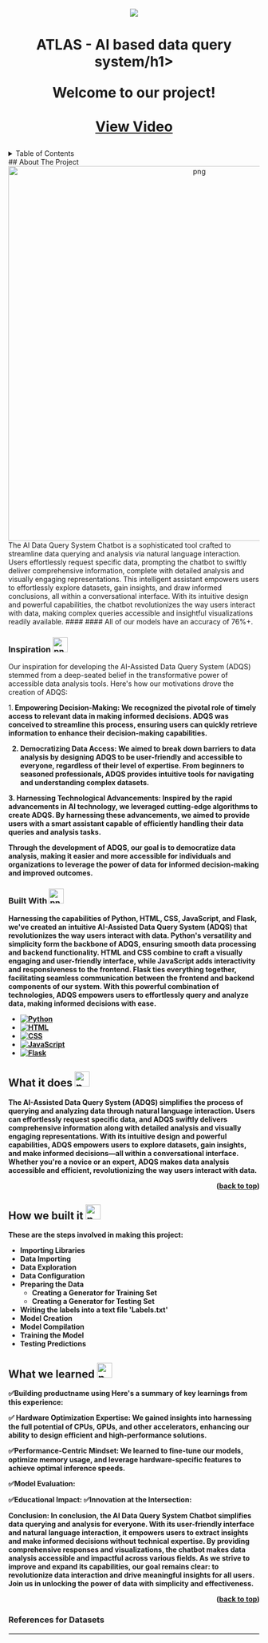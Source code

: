 

<!-- PROJECT LOGO -->
<br />
<div align="center">
    <img src="images/team.png" >
  </a>

  <h1 align="center">ATLAS - AI based data query system/h1>

  <p align="center">
    Welcome to our project!
    <br />
    <br />
    <a href="">View Video</a>

  </p>
</div>



<!-- TABLE OF CONTENTS -->
<details>
  <summary>Table of Contents</summary>
  <ol>
    <li>
      <a href="#about-the-project">About the Project</a>
      <ul>
        <li><a href="#inspiration">Inspiration</a></li>
        <li><a href="#built-with">Built With</a></li>
      </ul>
    </li>
    <li><a href="#what-it-does">What it does</a></li>
    <li><a href="#how-we-built-it">How we built it</a></li>
    <li><a href="#what-we-learned">What we learned</a></li>
    <li><a href="#references-for-datasets">References for datasets</a></li>
  </ol>
</details>
<!-- ABOUT THE PROJECT -->
## About The Project
<div align="center">
  <img src="" type="gif" alt="png" width="750">
</div>
The AI Data Query System Chatbot is a sophisticated tool crafted to streamline data querying and analysis via natural language interaction. Users effortlessly request specific data, prompting the chatbot to swiftly deliver comprehensive information, complete with detailed analysis and visually engaging representations. This intelligent assistant empowers users to effortlessly explore datasets, gain insights, and draw informed conclusions, all within a conversational interface. With its intuitive design and powerful capabilities, the chatbot revolutionizes the way users interact with data, making complex queries accessible and insightful visualizations readily available.
#### 
#### All of our models have an accuracy of 76%+.

### Inspiration <img src="images/inspo.png" alt="png" width="30">
Our inspiration for developing the AI-Assisted Data Query System (ADQS) stemmed from a deep-seated belief in the transformative power of accessible data analysis tools. Here's how our motivations drove the creation of ADQS:

1.<b> **Empowering Decision-Making:** <b>We recognized the pivotal role of timely access to relevant data in making informed decisions. ADQS was conceived to streamline this process, ensuring users can quickly retrieve information to enhance their decision-making capabilities.

2. <b>**Democratizing Data Access:** <b> We aimed to break down barriers to data analysis by designing ADQS to be user-friendly and accessible to everyone, regardless of their level of expertise. From beginners to seasoned professionals, ADQS provides intuitive tools for navigating and understanding complex datasets.

3.<b> **Harnessing Technological Advancements:**<b> Inspired by the rapid advancements in AI technology, we leveraged cutting-edge algorithms to create ADQS. By harnessing these advancements, we aimed to provide users with a smart assistant capable of efficiently handling their data queries and analysis tasks.

Through the development of ADQS, our goal is to democratize data analysis, making it easier and more accessible for individuals and organizations to leverage the power of data for informed decision-making and improved outcomes.



### Built With <img src="images/built.png" alt="png" width="30">
Harnessing the capabilities of Python, HTML, CSS, JavaScript, and Flask, we've created an intuitive AI-Assisted Data Query System (ADQS) that revolutionizes the way users interact with data. Python's versatility and simplicity form the backbone of ADQS, ensuring smooth data processing and backend functionality. HTML and CSS combine to craft a visually engaging and user-friendly interface, while JavaScript adds interactivity and responsiveness to the frontend. Flask ties everything together, facilitating seamless communication between the frontend and backend components of our system. With this powerful combination of technologies, ADQS empowers users to effortlessly query and analyze data, making informed decisions with ease.

* [![Python](https://img.shields.io/badge/-Python-blue?style=flat-square)](https://www.python.org/)
* [![HTML](https://img.shields.io/badge/-HTML-orange?style=flat-square)](https://developer.mozilla.org/en-US/docs/Web/HTML)
* [![CSS](https://img.shields.io/badge/-CSS-blue?style=flat-square)](https://developer.mozilla.org/en-US/docs/Web/CSS)
* [![JavaScript](https://img.shields.io/badge/-JavaScript-yellow?style=flat-square)](https://developer.mozilla.org/en-US/docs/Web/JavaScript)
* [![Flask](https://img.shields.io/badge/-Flask-lightgrey?style=flat-square)](https://flask.palletsprojects.com/en/2.1.x/)

<!-- What it does -->
## What it does <img src="" alt="png" width="30">
The AI-Assisted Data Query System (ADQS) simplifies the process of querying and analyzing data through natural language interaction. Users can effortlessly request specific data, and ADQS swiftly delivers comprehensive information along with detailed analysis and visually engaging representations. With its intuitive design and powerful capabilities, ADQS empowers users to explore datasets, gain insights, and make informed decisions—all within a conversational interface. Whether you're a novice or an expert, ADQS makes data analysis accessible and efficient, revolutionizing the way users interact with data.

<p align="right">(<a href="#readme-top">back to top</a>)</p>

## How we built it <img src="" alt="png" width="30">
These are the steps involved in making this project: 
* Importing Libraries
* Data Importing
* Data Exploration
* Data Configuration
* Preparing the Data
  * Creating a Generator for Training Set
  * Creating a Generator for Testing Set
* Writing the labels into a text file 'Labels.txt'
* Model Creation
* Model Compilation
* Training the Model 
* Testing Predictions



## What we learned <img src="images/learn.png" alt="png" width="30">
✅Building productname using  Here's a summary of key learnings from this experience:

✅ Hardware Optimization Expertise: We gained insights into harnessing the full potential of CPUs, GPUs, and other accelerators, enhancing our ability to design efficient and high-performance solutions.

✅Performance-Centric Mindset: We learned to fine-tune our models, optimize memory usage, and leverage hardware-specific features to achieve optimal inference speeds.

✅Model Evaluation:  

✅Educational Impact: 
✅Innovation at the Intersection: 

Conclusion:
In conclusion, the AI Data Query System Chatbot simplifies data querying and analysis for everyone. With its user-friendly interface and natural language interaction, it empowers users to extract insights and make informed decisions without technical expertise. By providing comprehensive responses and visualizations, the chatbot makes data analysis accessible and impactful across various fields. As we strive to improve and expand its capabilities, our goal remains clear: to revolutionize data interaction and drive meaningful insights for all users. Join us in unlocking the power of data with simplicity and effectiveness.
<p align="right">(<a href="#readme-top">back to top</a>)</p>

### References for Datasets
<hr style="border: 0.5px solid #ddd;">


